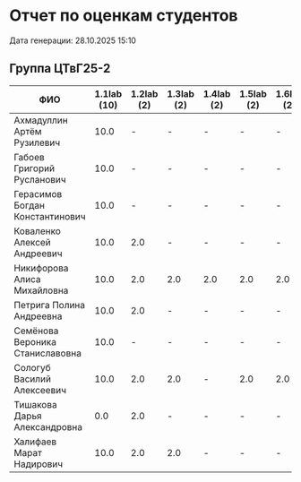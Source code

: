 # Отчет по оценкам студентов

Дата генерации: 28.10.2025 15:10

## Группа ЦТвГ25-2

| ФИО | 1.1lab (10) | 1.2lab (2) | 1.3lab (2) | 1.4lab (2) | 1.5lab (2) | 1.6lab (2) | 2.1lab (2) | 2.2lab (2) | 2.3lab (2) | 2.4lab (2) | 2.5lab (2) | 2.6lab (2) | 2.7lab (2) | 2.8lab (2) | 2.9lab (2) | 2.10lab (2) |
|---|---|---|---|---|---|---|---|---|---|---|---|---|---|---|---|---|
| Ахмадуллин Артём Рузилевич | 10.0 | - | - | - | - | - | - | - | - | - | - | - | - | - | - | - |
| Габоев Григорий Русланович | 10.0 | - | - | - | - | - | - | - | - | - | - | - | - | - | - | - |
| Герасимов Богдан Константинович | 10.0 | - | - | - | - | - | - | - | - | - | - | - | - | - | - | - |
| Коваленко Алексей Андреевич | 10.0 | 2.0 | - | - | - | - | - | - | - | - | - | - | - | - | - | - |
| Никифорова Алиса Михайловна | 10.0 | 2.0 | 2.0 | 2.0 | 2.0 | 2.0 | - | - | - | - | - | - | - | - | - | - |
| Петрига Полина Андреевна | 10.0 | 2.0 | - | - | - | - | - | - | - | - | - | - | - | - | - | - |
| Семёнова Вероника Станиславовна | 10.0 | - | - | - | - | - | - | - | - | - | - | - | - | - | - | - |
| Сологуб Василий Алексеевич | 10.0 | 2.0 | 2.0 | - | 2.0 | 2.0 | - | - | - | - | - | - | - | - | - | - |
| Тишакова Дарья Александровна | 0.0 | 2.0 | - | - | - | - | - | - | - | - | - | - | - | - | - | - |
| Халифаев Марат Надирович | 10.0 | 2.0 | 2.0 | - | - | - | - | - | - | - | - | - | - | - | - | - |
